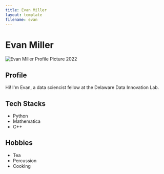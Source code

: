 ```yaml
---
title: Evan Miller
layout: template
filename: evan
--- 
```



# Evan Miller

![Evan Miller Profile Picture 2022](https://user-images.githubusercontent.com/56171708/175067922-1cf89aa1-21c3-474a-90ac-07197150b364.jpg)


## Profile

Hi! I'm Evan, a data sciencist fellow at the Delaware Data Innovation Lab.

## Tech Stacks

- Python
- Mathematica
- C++

## Hobbies

- Tea
- Percussion
- Cooking
